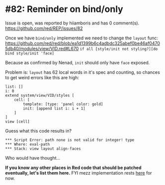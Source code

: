 
#82: Reminder on bind/only
================================================================================
Issue is open, was reported by hiiamboris and has 0 comment(s).
<https://github.com/red/REP/issues/82>

Once we have `bind/only` implemented we need to change the `layout` func: 
https://github.com/red/red/blob/ea1d1399b6c4adbdc325abef0be46af04705db40/modules/view/VID.red#L670
`if all [style/init not styling?][do bind style/init 'face]`

Because as confirmed by Nenad, `init` should only have `face` exposed. 

Problem is: `layout` has 62 local words in it's spec and counting, so chances to get weird errors like this are high:
```
list: []
i: 0
extend system/view/VID/styles [
	cell: [
		template: [type: 'panel color: gold]
		init: [append list i: i + 1]
	]
]
view [cell]
```
Guess what this code results in?
```
*** Script Error: path none is not valid for integer! type
*** Where: eval-path
*** Stack: view layout align-faces 
```
Who would have thought...

**If you know any other places in Red code that should be patched eventually, let's list them here.**
FYI mezz implementation rests [here](https://gitlab.com/hiiamboris/red-mezz-warehouse/-/blob/master/bind-only.red) for now.


